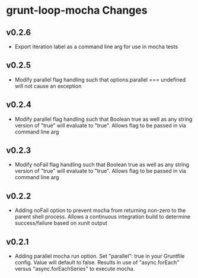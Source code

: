 # grunt-loop-mocha Changes

## v0.2.6

* Export iteration label as a command line arg for use in mocha tests

## v0.2.5

* Modify parallel flag handling such that options.parallel === undefined will not cause an exception

## v0.2.4

* Modify parallel flag handling such that Boolean true as well as any string version of "true" will evaluate to "true". Allows flag to be passed in via command line arg

## v0.2.3

* Modify noFail flag handling such that Boolean true as well as any string version of "true" will evaluate to "true". Allows flag to be passed in via command line arg

## v0.2.2

* Adding noFail option to prevent mocha from returning non-zero to the parent shell process. Allows a continuous integration build to determine success/failure based on xunit output

## v0.2.1

* Adding parallel mocha run option. Set "parallel": true in your Gruntfile config. Value will default to false. Results in use of "async.forEach" versus "async.forEachSeries" to execute mocha.